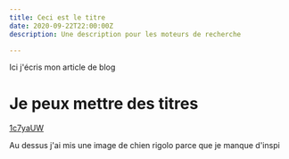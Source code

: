 ```yaml
---
title: Ceci est le titre
date: 2020-09-22T22:00:00Z
description: Une description pour les moteurs de recherche

---
```

Ici j'écris mon article de blog

# Je peux mettre des titres

[1c7yaUW](http://gph.is/1c7yaUW "1c7yaUW")

Au dessus j'ai mis une image de chien rigolo parce que je manque d'inspi